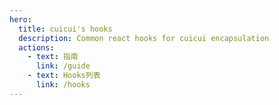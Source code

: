 ```yaml
---
hero:
  title: cuicui's hooks
  description: Common react hooks for cuicui encapsulation
  actions:
    - text: 指南
      link: /guide
    - text: Hooks列表
      link: /hooks
---
```


